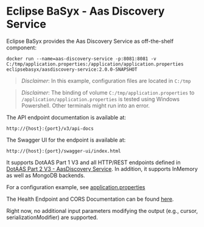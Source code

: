 # Eclipse BaSyx - Aas Discovery Service
Eclipse BaSyx provides the Aas Discovery Service as off-the-shelf component:

    docker run --name=aas-discovery-service -p:8081:8081 -v C:/tmp/application.properties:/application/application.properties eclipsebasyx/aasdiscovery-service:2.0.0-SNAPSHOT 

> *Disclaimer*: In this example, configuration files are located in `C:/tmp`

> *Disclaimer*: The binding of volume `C:/tmp/application.properties` to `/application/application.properties` is tested using Windows Powershell. Other terminals might run into an error.

The API endpoint documentation is available at:

	http://{host}:{port}/v3/api-docs
	
The Swagger UI for the endpoint is available at:

	http://{host}:{port}/swagger-ui/index.html

It supports DotAAS Part 1 V3 and all HTTP/REST endpoints defined in [DotAAS Part 2 V3 - AasDiscovery Service](https://app.swaggerhub.com/apis/Plattform_i40/Entire-API-Collection/V3.0.1#/Asset%20Administration%20Shell%20Basic%20Discovery%20API/).
In addition, it supports InMemory as well as MongoDB backends. 

For a configuration example, see [application.properties](basyx.aasdiscoveryservice.component/src/main/resources/application.properties)

The Health Endpoint and CORS Documentation can be found [here](../docs/Readme.md). 

Right now, no additional input parameters modifying the output (e.g., cursor, serializationModifier) are supported.
